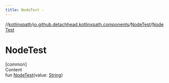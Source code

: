 ```yaml
---
title: NodeTest -
---
```

//[kotlinxpath](../../index.md)/[io.github.detachhead.kotlinxpath.components](../index.md)/[NodeTest](index.md)/[NodeTest](-node-test.md)



# NodeTest  
[common]  
Content  
fun [NodeTest](-node-test.md)(value: [String](https://kotlinlang.org/api/latest/jvm/stdlib/kotlin/-string/index.html))  



